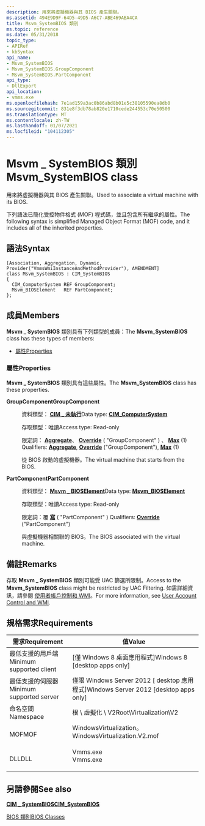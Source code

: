 ```yaml
---
description: 用來將虛擬機器與其 BIOS 產生關聯。
ms.assetid: 494E9D9F-64D5-49D5-A6C7-ABE469ABA4CA
title: Msvm_SystemBIOS 類別
ms.topic: reference
ms.date: 05/31/2018
topic_type:
- APIRef
- kbSyntax
api_name:
- Msvm_SystemBIOS
- Msvm_SystemBIOS.GroupComponent
- Msvm_SystemBIOS.PartComponent
api_type:
- DllExport
api_location:
- vmms.exe
ms.openlocfilehash: 7e1ad159a3ac0b86abd8b01e5c38105590ea8db0
ms.sourcegitcommit: 831e8f3db78ab820e1710cede244553c70e50500
ms.translationtype: MT
ms.contentlocale: zh-TW
ms.lasthandoff: 01/07/2021
ms.locfileid: "104112305"
---
```

# <a name="msvm_systembios-class"></a><span data-ttu-id="d7088-103">Msvm \_ SystemBIOS 類別</span><span class="sxs-lookup"><span data-stu-id="d7088-103">Msvm\_SystemBIOS class</span></span>

<span data-ttu-id="d7088-104">用來將虛擬機器與其 BIOS 產生關聯。</span><span class="sxs-lookup"><span data-stu-id="d7088-104">Used to associate a virtual machine with its BIOS.</span></span>

<span data-ttu-id="d7088-105">下列語法已簡化受控物件格式 (MOF) 程式碼，並且包含所有繼承的屬性。</span><span class="sxs-lookup"><span data-stu-id="d7088-105">The following syntax is simplified Managed Object Format (MOF) code, and it includes all of the inherited properties.</span></span>

## <a name="syntax"></a><span data-ttu-id="d7088-106">語法</span><span class="sxs-lookup"><span data-stu-id="d7088-106">Syntax</span></span>

``` syntax
[Association, Aggregation, Dynamic, Provider("VmmsWmiInstanceAndMethodProvider"), AMENDMENT]
class Msvm_SystemBIOS : CIM_SystemBIOS
{
  CIM_ComputerSystem REF GroupComponent;
  Msvm_BIOSElement   REF PartComponent;
};
```

## <a name="members"></a><span data-ttu-id="d7088-107">成員</span><span class="sxs-lookup"><span data-stu-id="d7088-107">Members</span></span>

<span data-ttu-id="d7088-108">**Msvm \_ SystemBIOS** 類別具有下列類型的成員：</span><span class="sxs-lookup"><span data-stu-id="d7088-108">The **Msvm\_SystemBIOS** class has these types of members:</span></span>

-   [<span data-ttu-id="d7088-109">屬性</span><span class="sxs-lookup"><span data-stu-id="d7088-109">Properties</span></span>](#properties)

### <a name="properties"></a><span data-ttu-id="d7088-110">屬性</span><span class="sxs-lookup"><span data-stu-id="d7088-110">Properties</span></span>

<span data-ttu-id="d7088-111">**Msvm \_ SystemBIOS** 類別具有這些屬性。</span><span class="sxs-lookup"><span data-stu-id="d7088-111">The **Msvm\_SystemBIOS** class has these properties.</span></span>

<dl> <dt>

<span data-ttu-id="d7088-112">**GroupComponent**</span><span class="sxs-lookup"><span data-stu-id="d7088-112">**GroupComponent**</span></span>
</dt> <dd> <dl> <dt>

<span data-ttu-id="d7088-113">資料類型： **[ **CIM \_** 未執行](msvm-computersystem.md)**</span><span class="sxs-lookup"><span data-stu-id="d7088-113">Data type: **[**CIM\_ComputerSystem**](msvm-computersystem.md)**</span></span>
</dt> <dt>

<span data-ttu-id="d7088-114">存取類型：唯讀</span><span class="sxs-lookup"><span data-stu-id="d7088-114">Access type: Read-only</span></span>
</dt> <dt>

<span data-ttu-id="d7088-115">限定詞： [**Aggregate**](/windows/desktop/WmiSdk/standard-qualifiers)、 [**Override**](/windows/desktop/WmiSdk/standard-qualifiers) ( "GroupComponent" ) 、 [**Max**](/windows/desktop/WmiSdk/standard-qualifiers) (1) </span><span class="sxs-lookup"><span data-stu-id="d7088-115">Qualifiers: [**Aggregate**](/windows/desktop/WmiSdk/standard-qualifiers), [**Override**](/windows/desktop/WmiSdk/standard-qualifiers) ("GroupComponent"), [**Max**](/windows/desktop/WmiSdk/standard-qualifiers) (1)</span></span>
</dt> </dl>

<span data-ttu-id="d7088-116">從 BIOS 啟動的虛擬機器。</span><span class="sxs-lookup"><span data-stu-id="d7088-116">The virtual machine that starts from the BIOS.</span></span>

</dd> <dt>

<span data-ttu-id="d7088-117">**PartComponent**</span><span class="sxs-lookup"><span data-stu-id="d7088-117">**PartComponent**</span></span>
</dt> <dd> <dl> <dt>

<span data-ttu-id="d7088-118">資料類型： **[ **Msvm \_ BIOSElement**](msvm-bioselement.md)**</span><span class="sxs-lookup"><span data-stu-id="d7088-118">Data type: **[**Msvm\_BIOSElement**](msvm-bioselement.md)**</span></span>
</dt> <dt>

<span data-ttu-id="d7088-119">存取類型：唯讀</span><span class="sxs-lookup"><span data-stu-id="d7088-119">Access type: Read-only</span></span>
</dt> <dt>

<span data-ttu-id="d7088-120">限定詞：覆 [**寫**](/windows/desktop/WmiSdk/standard-qualifiers) ( "PartComponent" ) </span><span class="sxs-lookup"><span data-stu-id="d7088-120">Qualifiers: [**Override**](/windows/desktop/WmiSdk/standard-qualifiers) ("PartComponent")</span></span>
</dt> </dl>

<span data-ttu-id="d7088-121">與虛擬機器相關聯的 BIOS。</span><span class="sxs-lookup"><span data-stu-id="d7088-121">The BIOS associated with the virtual machine.</span></span>

</dd> </dl>

## <a name="remarks"></a><span data-ttu-id="d7088-122">備註</span><span class="sxs-lookup"><span data-stu-id="d7088-122">Remarks</span></span>

<span data-ttu-id="d7088-123">存取 **Msvm \_ SystemBIOS** 類別可能受 UAC 篩選所限制。</span><span class="sxs-lookup"><span data-stu-id="d7088-123">Access to the **Msvm\_SystemBIOS** class might be restricted by UAC Filtering.</span></span> <span data-ttu-id="d7088-124">如需詳細資訊，請參閱 [使用者帳戶控制和 WMI](/windows/desktop/WmiSdk/user-account-control-and-wmi)。</span><span class="sxs-lookup"><span data-stu-id="d7088-124">For more information, see [User Account Control and WMI](/windows/desktop/WmiSdk/user-account-control-and-wmi).</span></span>

## <a name="requirements"></a><span data-ttu-id="d7088-125">規格需求</span><span class="sxs-lookup"><span data-stu-id="d7088-125">Requirements</span></span>



| <span data-ttu-id="d7088-126">需求</span><span class="sxs-lookup"><span data-stu-id="d7088-126">Requirement</span></span> | <span data-ttu-id="d7088-127">值</span><span class="sxs-lookup"><span data-stu-id="d7088-127">Value</span></span> |
|-------------------------------------|---------------------------------------------------------------------------------------------------------|
| <span data-ttu-id="d7088-128">最低支援的用戶端</span><span class="sxs-lookup"><span data-stu-id="d7088-128">Minimum supported client</span></span><br/> | <span data-ttu-id="d7088-129">\[僅 Windows 8 桌面應用程式\]</span><span class="sxs-lookup"><span data-stu-id="d7088-129">Windows 8 \[desktop apps only\]</span></span><br/>                                                              |
| <span data-ttu-id="d7088-130">最低支援的伺服器</span><span class="sxs-lookup"><span data-stu-id="d7088-130">Minimum supported server</span></span><br/> | <span data-ttu-id="d7088-131">僅限 Windows Server 2012 \[ desktop 應用程式\]</span><span class="sxs-lookup"><span data-stu-id="d7088-131">Windows Server 2012 \[desktop apps only\]</span></span><br/>                                                    |
| <span data-ttu-id="d7088-132">命名空間</span><span class="sxs-lookup"><span data-stu-id="d7088-132">Namespace</span></span><br/>                | <span data-ttu-id="d7088-133">根 \\ 虛擬化 \\ V2</span><span class="sxs-lookup"><span data-stu-id="d7088-133">Root\\Virtualization\\V2</span></span><br/>                                                                     |
| <span data-ttu-id="d7088-134">MOF</span><span class="sxs-lookup"><span data-stu-id="d7088-134">MOF</span></span><br/>                      | <dl> <span data-ttu-id="d7088-135"><dt>WindowsVirtualization。</dt></span><span class="sxs-lookup"><span data-stu-id="d7088-135"><dt>WindowsVirtualization.V2.mof</dt></span></span> </dl> |
| <span data-ttu-id="d7088-136">DLL</span><span class="sxs-lookup"><span data-stu-id="d7088-136">DLL</span></span><br/>                      | <dl> <span data-ttu-id="d7088-137"><dt>Vmms.exe</dt></span><span class="sxs-lookup"><span data-stu-id="d7088-137"><dt>Vmms.exe</dt></span></span> </dl>                     |



## <a name="see-also"></a><span data-ttu-id="d7088-138">另請參閱</span><span class="sxs-lookup"><span data-stu-id="d7088-138">See also</span></span>

<dl> <dt>

[<span data-ttu-id="d7088-139">**CIM \_ SystemBIOS**</span><span class="sxs-lookup"><span data-stu-id="d7088-139">**CIM\_SystemBIOS**</span></span>](cim-systembios.md)
</dt> <dt>

[<span data-ttu-id="d7088-140">BIOS 類別</span><span class="sxs-lookup"><span data-stu-id="d7088-140">BIOS Classes</span></span>](bios-classes.md)
</dt> </dl>

 

